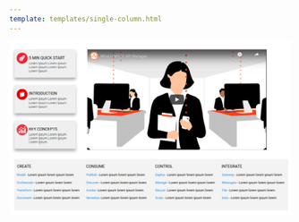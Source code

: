 ```yaml
---
template: templates/single-column.html
---
```


<link href="https://fonts.googleapis.com/icon?family=Material+Icons" rel="stylesheet">

<img src="assets/img/landing-page.png" title="WSO2 API Manager Overview" width="1500" alt="WSO2 API Manager Overview"/>